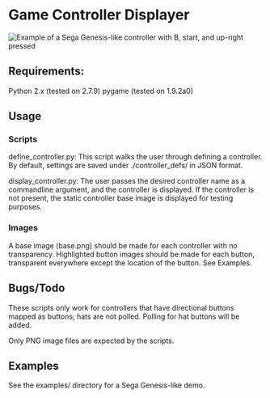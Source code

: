 # Game Controller Displayer

![Example of a Sega Genesis-like controller with B, start, and up-right pressed](/../screenshots/screenshots/genesis_example.png?raw=true)

## Requirements:
Python 2.x (tested on 2.7.9)
pygame (tested on 1.9.2a0)

## Usage

### Scripts
define_controller.py:
This script walks the user through
defining a controller.
By default, settings are saved
under ./controller_defs/
in JSON format.

display_controller.py:
The user passes the desired controller name
as a commandline argument,
and the controller is displayed.
If the controller is not present,
the static controller base image is displayed
for testing purposes.

### Images
A base image (base.png) should be made for each controller
with no transparency.
Highlighted button images should be made for each button,
transparent everywhere except the location of the button.
See Examples.

## Bugs/Todo
These scripts only work
for controllers that have directional buttons
mapped as buttons; hats are not polled.
Polling for hat buttons will be added.

Only PNG image files are expected by the scripts.

## Examples
See the examples/ directory
for a Sega Genesis-like demo.